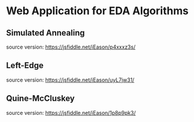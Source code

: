 Web Application for EDA Algorithms
===============

Simulated Annealing
---------------
source version: https://jsfiddle.net/iEason/p4xxxz3s/

Left-Edge
---------------
source version: https://jsfiddle.net/iEason/uyL7jw31/

Quine-McCluskey
---------------
source version: https://jsfiddle.net/iEason/1p8p9pk3/

